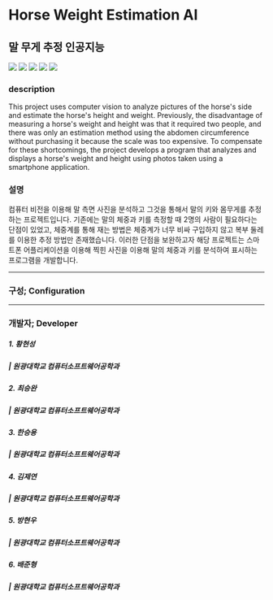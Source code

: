 # Horse Weight Estimation AI
## 말 무게 추정 인공지능
![](https://img.shields.io/badge/Python-3.8-3776AB?style=flat-square)
![](https://img.shields.io/badge/PyTorch-2.1.0-EE4C2C?style=flat-square)
![](https://img.shields.io/badge/OpenJDK-17-000000?style=flat-square)
![](https://img.shields.io/badge/Spring_Boot-3.2.3-6DB33F?style=flat-square)
![](https://img.shields.io/badge/Android-10-34A853?style=flat-square)


### description
This project uses computer vision to analyze pictures of the horse's side and estimate the horse's height and weight. Previously, the disadvantage of measuring a horse's weight and height was that it required two people, and there was only an estimation method using the abdomen circumference without purchasing it because the scale was too expensive. To compensate for these shortcomings, the project develops a program that analyzes and displays a horse's weight and height using photos taken using a smartphone application.
### 설명
컴퓨터 비전을 이용해 말 측면 사진을 분석하고 그것을 통해서 말의 키와 몸무게를 추정하는 프로젝트입니다. 기존에는 말의 체중과 키를 측정할 때 2명의 사람이 필요하다는 단점이 있었고, 체중계를 통해 재는 방법은 체중계가 너무 비싸 구입하지 않고 복부 둘레를 이용한 추정 방법만 존재했습니다. 이러한 단점을 보완하고자 해당 프로젝트는 스마트폰 어플리케이션을 이용해 찍힌 사진을 이용해 말의 체중과 키를 분석하여 표시하는 프로그램을 개발합니다.

---
### 구성; Configuration


---
### 개발자; Developer

##### 1. 황현성
##### | 원광대학교 컴퓨터소프트웨어공학과 

##### 2. 최승완
##### | 원광대학교 컴퓨터소프트웨어공학과

##### 3. 한승용
##### | 원광대학교 컴퓨터소프트웨어공학과

##### 4. 김제연
##### | 원광대학교 컴퓨터소프트웨어공학과

##### 5. 방현우
##### | 원광대학교 컴퓨터소프트웨어공학과

##### 6. 배준형
##### | 원광대학교 컴퓨터소프트웨어공학과